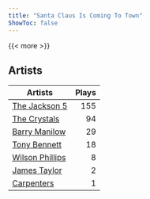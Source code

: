 ```yaml
---
title: "Santa Claus Is Coming To Town"
ShowToc: false
---
```


{{< more >}}

## Artists
Artists | Plays 
----- | -----: 
[The Jackson 5](/artists/the-jackson-5-35053) | 155
[The Crystals](/artists/the-crystals-988) | 94
[Barry Manilow](/artists/barry-manilow-31897) | 29
[Tony Bennett](/artists/tony-bennett-2564) | 18
[Wilson Phillips](/artists/wilson-phillips-29912) | 8
[James Taylor](/artists/james-taylor-5709) | 2
[Carpenters](/artists/carpenters-39303) | 1

